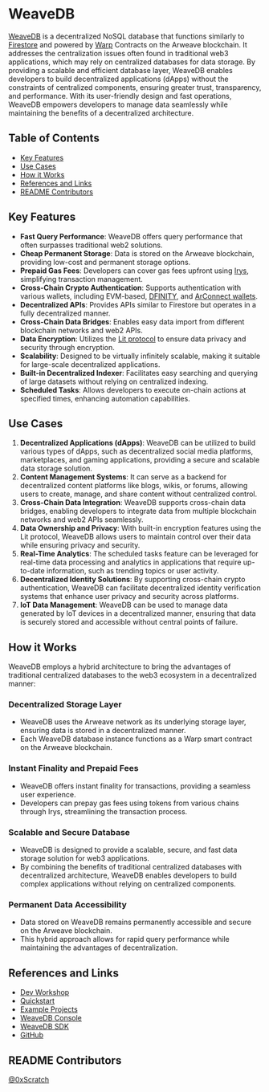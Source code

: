 # WeaveDB

[WeaveDB](https://weavedb.dev/) is a decentralized NoSQL database that functions similarly to [Firestore](https://firebase.google.com/docs/firestore) and powered by [Warp](https://warp.cc/) Contracts on the Arweave blockchain. It addresses the centralization issues often found in traditional web3 applications, which may rely on centralized databases for data storage. By providing a scalable and efficient database layer, WeaveDB enables developers to build decentralized applications (dApps) without the constraints of centralized components, ensuring greater trust, transparency, and performance. With its user-friendly design and fast operations, WeaveDB empowers developers to manage data seamlessly while maintaining the benefits of a decentralized architecture.

## Table of Contents

- [Key Features](#key-features)
- [Use Cases](#use-cases)
- [How it Works](#how-it-works)
- [References and Links](#references-and-links)
- [README Contributors](#readme-contributors)

## Key Features

- **Fast Query Performance**: WeaveDB offers query performance that often surpasses traditional web2 solutions.
- **Cheap Permanent Storage**: Data is stored on the Arweave blockchain, providing low-cost and permanent storage options.
- **Prepaid Gas Fees**: Developers can cover gas fees upfront using [Irys](https://irys.xyz/), simplifying transaction management.
- **Cross-Chain Crypto Authentication**: Supports authentication with various wallets, including EVM-based, [DFINITY](https://internetcomputer.org/docs/current/developer-docs/defi/wallets/self-custody/hardware-wallet-cli), and [ArConnect wallets](https://www.arconnect.io/).
- **Decentralized APIs**: Provides APIs similar to Firestore but operates in a fully decentralized manner.
- **Cross-Chain Data Bridges**: Enables easy data import from different blockchain networks and web2 APIs.
- **Data Encryption**: Utilizes the [Lit protocol](https://www.litprotocol.com/) to ensure data privacy and security through encryption.
- **Scalability**: Designed to be virtually infinitely scalable, making it suitable for large-scale decentralized applications.
- **Built-in Decentralized Indexer**: Facilitates easy searching and querying of large datasets without relying on centralized indexing.
- **Scheduled Tasks**: Allows developers to execute on-chain actions at specified times, enhancing automation capabilities.

## Use Cases

1. **Decentralized Applications (dApps)**: WeaveDB can be utilized to build various types of dApps, such as decentralized social media platforms, marketplaces, and gaming applications, providing a secure and scalable data storage solution.
2. **Content Management Systems**: It can serve as a backend for decentralized content platforms like blogs, wikis, or forums, allowing users to create, manage, and share content without centralized control.
3. **Cross-Chain Data Integration**: WeaveDB supports cross-chain data bridges, enabling developers to integrate data from multiple blockchain networks and web2 APIs seamlessly.
4. **Data Ownership and Privacy**: With built-in encryption features using the Lit protocol, WeaveDB allows users to maintain control over their data while ensuring privacy and security.
5. **Real-Time Analytics**: The scheduled tasks feature can be leveraged for real-time data processing and analytics in applications that require up-to-date information, such as trending topics or user activity.
6. **Decentralized Identity Solutions**: By supporting cross-chain crypto authentication, WeaveDB can facilitate decentralized identity verification systems that enhance user privacy and security across platforms.
7. **IoT Data Management**: WeaveDB can be used to manage data generated by IoT devices in a decentralized manner, ensuring that data is securely stored and accessible without central points of failure.

## How it Works

WeaveDB employs a hybrid architecture to bring the advantages of traditional centralized databases to the web3 ecosystem in a decentralized manner:

### Decentralized Storage Layer

- WeaveDB uses the Arweave network as its underlying storage layer, ensuring data is stored in a decentralized manner.
- Each WeaveDB database instance functions as a Warp smart contract on the Arweave blockchain.

### Instant Finality and Prepaid Fees

- WeaveDB offers instant finality for transactions, providing a seamless user experience.
- Developers can prepay gas fees using tokens from various chains through Irys, streamlining the transaction process.

### Scalable and Secure Database

- WeaveDB is designed to provide a scalable, secure, and fast data storage solution for web3 applications.
- By combining the benefits of traditional centralized databases with decentralized architecture, WeaveDB enables developers to build complex applications without relying on centralized components.

### Permanent Data Accessibility

- Data stored on WeaveDB remains permanently accessible and secure on the Arweave blockchain.
- This hybrid approach allows for rapid query performance while maintaining the advantages of decentralization.

## References and Links

- [Dev Workshop](https://www.youtube.com/watch?v=LlMcGaGCifo)
- [Quickstart](https://docs.weavedb.dev/quick-start)
- [Example Projects](https://docs.weavedb.dev/examples/todos)
- [WeaveDB Console](https://console.weavedb.dev/)
- [WeaveDB SDK](https://docs.weavedb.dev/sdk/setup)
- [GitHub](https://github.com/weavedb)

## README Contributors

[@0xScratch](https://github.com/0xScratch)
